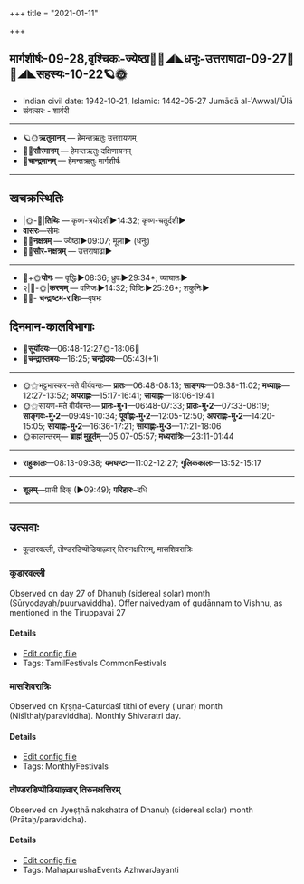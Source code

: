 +++
title = "2021-01-11"

+++
## मार्गशीर्षः-09-28,वृश्चिकः-ज्येष्ठा🌛🌌◢◣धनुः-उत्तराषाढा-09-27🌌🌞◢◣सहस्यः-10-22🪐🌞
- Indian civil date: 1942-10-21, Islamic: 1442-05-27 Jumādā al-ʾAwwal/ʾŪlā
- संवत्सरः - शार्वरी
___________________
- 🪐🌞**ऋतुमानम्** — हेमन्तऋतुः उत्तरायणम्
- 🌌🌞**सौरमानम्** — हेमन्तऋतुः दक्षिणायनम्
- 🌛**चान्द्रमानम्** — हेमन्तऋतुः मार्गशीर्षः
___________________


## खचक्रस्थितिः
- |🌞-🌛|**तिथिः** — कृष्ण-त्रयोदशी►14:32; कृष्ण-चतुर्दशी►  
- **वासरः**—सोमः  
- 🌌🌛**नक्षत्रम्** — ज्येष्ठा►09:07; मूला► (धनुः)  
- 🌌🌞**सौर-नक्षत्रम्** — उत्तराषाढा►  
___________________
- 🌛+🌞**योगः** — वृद्धिः►08:36; ध्रुवः►29:34*; व्याघातः►  
- २|🌛-🌞|**करणम्** — वणिजः►14:32; विष्टिः►25:26*; शकुनिः►  
- 🌌🌛- **चन्द्राष्टम-राशिः**—वृषभः  


## दिनमान-कालविभागाः
- 🌅**सूर्योदयः**—06:48-12:27🌞️-18:06🌇  
- 🌛**चन्द्रास्तमयः**—16:25; **चन्द्रोदयः**—05:43(+1)  
___________________
- 🌞⚝भट्टभास्कर-मते वीर्यवन्तः— **प्रातः**—06:48-08:13; **साङ्गवः**—09:38-11:02; **मध्याह्नः**—12:27-13:52; **अपराह्णः**—15:17-16:41; **सायाह्नः**—18:06-19:41  
- 🌞⚝सायण-मते वीर्यवन्तः— **प्रातः-मु॰1**—06:48-07:33; **प्रातः-मु॰2**—07:33-08:19; **साङ्गवः-मु॰2**—09:49-10:34; **पूर्वाह्णः-मु॰2**—12:05-12:50; **अपराह्णः-मु॰2**—14:20-15:05; **सायाह्णः-मु॰2**—16:36-17:21; **सायाह्णः-मु॰3**—17:21-18:06  
- 🌞कालान्तरम्— **ब्राह्मं मुहूर्तम्**—05:07-05:57; **मध्यरात्रिः**—23:11-01:44  
___________________
- **राहुकालः**—08:13-09:38; **यमघण्टः**—11:02-12:27; **गुलिककालः**—13:52-15:17  
___________________
- **शूलम्**—प्राची दिक् (►09:49); **परिहारः**–दधि  
___________________

## उत्सवाः
- कूडारवल्ली, तॊण्डरडिप्पॊडियाऴ्वार् तिरुनक्षत्तिरम्, मासशिवरात्रिः
### कूडारवल्ली

Observed on day 27 of Dhanuḥ (sidereal solar) month (Sūryodayaḥ/puurvaviddha). Offer naivedyam of guḍānnam to Vishnu, as mentioned in the Tiruppavai 27

#### Details
- [Edit config file](https://github.com/jyotisham/adyatithi/tree/master/tamil/sidereal_solar_month/day/09/27/kUDAravallI.toml)
- Tags: TamilFestivals CommonFestivals


### मासशिवरात्रिः

Observed on Kṛṣṇa-Caturdaśī tithi of every (lunar) month (Niśīthaḥ/paraviddha). Monthly Shivaratri day.

#### Details
- [Edit config file](https://github.com/jyotisham/adyatithi/tree/master/devatA/shaiva/lunar_month/tithi/00/29/mAsazivarAtriH.toml)
- Tags: MonthlyFestivals


### तॊण्डरडिप्पॊडियाऴ्वार् तिरुनक्षत्तिरम्

Observed on Jyeṣṭhā nakshatra of Dhanuḥ (sidereal solar) month (Prātaḥ/paraviddha). 

#### Details
- [Edit config file](https://github.com/jyotisham/adyatithi/tree/master/mahApuruSha/ALvAr/sidereal_solar_month/nakshatra/09/18/toNDaraDippoDiyAzhvAr%20tirunakSattiram.toml)
- Tags: MahapurushaEvents AzhwarJayanti


